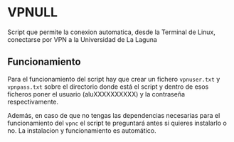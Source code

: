 # VPNULL
Script que permite la conexion automatica, desde la Terminal de Linux, conectarse por VPN a la Universidad de La Laguna

## Funcionamiento
Para el funcionamiento del script hay que crear un fichero `vpnuser.txt` y `vpnpass.txt` sobre el directorio donde está el script y dentro de esos ficheros poner el usuario (aluXXXXXXXXXX) y la contraseña respectivamente.

Además, en caso de que no tengas las dependencias necesarias para el funcionamiento del `vpnc` el script te preguntará antes si quieres instalarlo o no. La instalacion y funcionamiento es automático.
